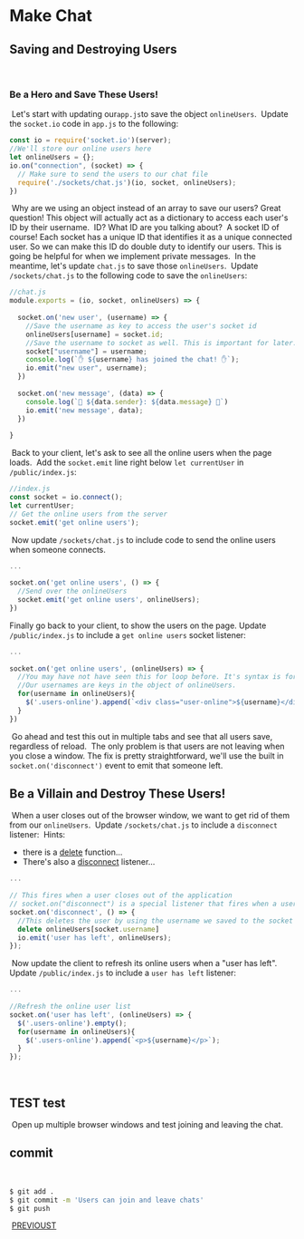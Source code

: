 # Make Chat
## Saving and Destroying Users
​
### Be a Hero and Save These Users!
​
Let's start with updating our` app.js `to save the object `onlineUsers`.
​
Update the `socket.io` code in `app.js` to the following:
​
```js
const io = require('socket.io')(server);
//We'll store our online users here
let onlineUsers = {};
io.on("connection", (socket) => {
  // Make sure to send the users to our chat file
  require('./sockets/chat.js')(io, socket, onlineUsers);
})
```
​
Why are we using an object instead of an array to save our users?
​
Great question! This object will actually act as a dictionary to access each user's ID by their username.
​
ID? What ID are you talking about?
​
A socket ID of course! Each socket has a unique ID that identifies it as a unique connected user. So we can make this ID do double duty to identify our users. This is going be helpful for when we implement private messages.
​
In the meantime, let's update `chat.js` to save those `onlineUsers`.
​
Update `/sockets/chat.js` to the following code to save the `onlineUsers`:
​
```js
//chat.js
module.exports = (io, socket, onlineUsers) => {
​
  socket.on('new user', (username) => {
    //Save the username as key to access the user's socket id
    onlineUsers[username] = socket.id;
    //Save the username to socket as well. This is important for later.
    socket["username"] = username;
    console.log(`✋ ${username} has joined the chat! ✋`);
    io.emit("new user", username);
  })
​
  socket.on('new message', (data) => {
    console.log(`🎤 ${data.sender}: ${data.message} 🎤`)
    io.emit('new message', data);
  })
​
}
```
​
Back to your client, let's ask to see all the online users when the page loads.
​
Add the `socket.emit` line right below `let currentUser` in `/public/index.js`:
​
```js
//index.js
const socket = io.connect();
let currentUser;
// Get the online users from the server
socket.emit('get online users');
```
​
Now update `/sockets/chat.js` to include code to send the online users when someone connects.
​
```js
...
​
socket.on('get online users', () => {
  //Send over the onlineUsers
  socket.emit('get online users', onlineUsers);
})
```
Finally go back to your client, to show the users on the page.
​
Update `/public/index.js` to include a `get online users` socket listener:
​
```js
...
​
socket.on('get online users', (onlineUsers) => {
  //You may have not have seen this for loop before. It's syntax is for(key in obj)
  //Our usernames are keys in the object of onlineUsers.
  for(username in onlineUsers){
    $('.users-online').append(`<div class="user-online">${username}</div>`);
  }
})
```
​
Go ahead and test this out in multiple tabs and see that all users save, regardless of reload.
​
The only problem is that users are not leaving when you close a window. The fix is pretty straightforward, we'll use the built in `socket.on('disconnect')` event to emit that someone left.
​
## Be a Villain and Destroy These Users!
​
When a user closes out of the browser window, we want to get rid of them from our `onlineUsers`.
​
Update `/sockets/chat.js` to include a `disconnect` listener:
​
Hints:
  - there is a [delete](https://developer.mozilla.org/en-US/docs/Web/JavaScript/Reference/Operators/delete) function...
  - There's also a [disconnect](https://socket.io/docs/v3/client-api/index.html) listener...
​
```js
...
​
// This fires when a user closes out of the application
// socket.on("disconnect") is a special listener that fires when a user exits out of the application.
socket.on('disconnect', () => {
  //This deletes the user by using the username we saved to the socket
  delete onlineUsers[socket.username]
  io.emit('user has left', onlineUsers);
});
```
​
Now update the client to refresh its online users when a "user has left".
​
Update `/public/index.js` to include a `user has left` listener:
​
```js
...
​
//Refresh the online user list
socket.on('user has left', (onlineUsers) => {
  $('.users-online').empty();
  for(username in onlineUsers){
    $('.users-online').append(`<p>${username}</p>`);
  }
});
```
​
## TEST test
​
Open up multiple browser windows and test joining and leaving the chat.
​
## commit
​
```bash
$ git add .
$ git commit -m 'Users can join and leave chats'
$ git push
```
​
[PREVIOUST](./5/README.md)                   <br>    
